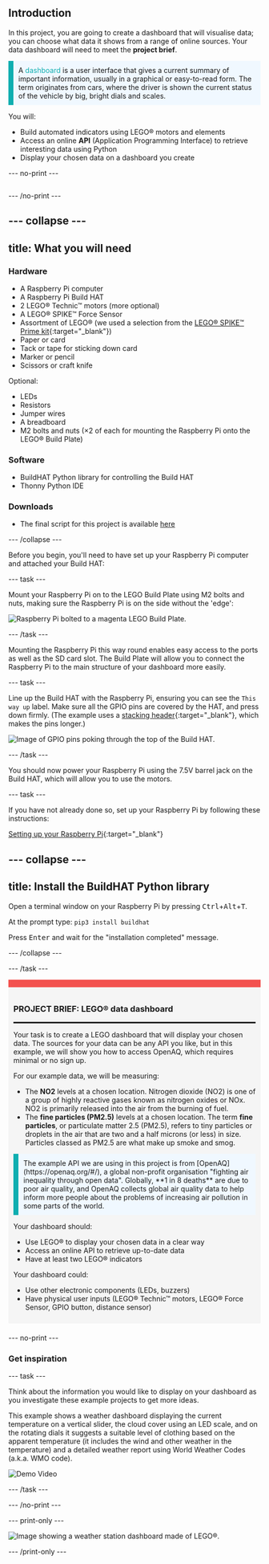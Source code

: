 ## Introduction

In this project, you are going to create a dashboard that will visualise data; you can choose what data it shows from a range of online sources. Your data dashboard will need to meet the **project brief**.

<p style="border-left: solid; border-width:10px; border-color: #0faeb0; background-color: aliceblue; padding: 10px;">
A <span style="color: #0faeb0">dashboard</span> is a user interface that gives a current summary of important information, usually in a graphical or easy-to-read form. The term originates from cars, where the driver is shown the current status of the vehicle by big, bright dials and scales.</p>

You will:
+ Build automated indicators using LEGO® motors and elements
+ Access an online **API** (Application Programming Interface) to retrieve interesting data using Python
+ Display your chosen data on a dashboard you create

--- no-print ---

<div style="display: flex; flex-wrap: wrap">
<div style="flex-basis: 200px; flex-grow: 1">

--- /no-print ---


--- collapse ---
---
title: What you will need
---
### Hardware

+ A Raspberry Pi computer
+ A Raspberry Pi Build HAT
+ 2 LEGO® Technic™ motors (more optional)
+ A LEGO® SPIKE™ Force Sensor
+ Assortment of LEGO® (we used a selection from the [LEGO® SPIKE™ Prime kit](https://education.lego.com/en-gb/product/spike-prime){:target="_blank"})
+ Paper or card
+ Tack or tape for sticking down card
+ Marker or pencil
+ Scissors or craft knife

Optional:
+ LEDs
+ Resistors
+ Jumper wires
+ A breadboard
+ M2 bolts and nuts (×2 of each for mounting the Raspberry Pi onto the LEGO® Build Plate)

### Software

+ BuildHAT Python library for controlling the Build HAT
+ Thonny Python IDE
  
### Downloads

+ The final script for this project is available [here]((http://rpf.io/p/en/lego-data-dash-go){:target="_blank"})

--- /collapse ---

Before you begin, you'll need to have set up your Raspberry Pi computer and attached your Build HAT:

--- task ---

Mount your Raspberry Pi on to the LEGO Build Plate using M2 bolts and nuts, making sure the Raspberry Pi is on the side without the 'edge':

 ![Raspberry Pi bolted to a magenta LEGO Build Plate.](images/build_11.jpg)

--- /task ---

Mounting the Raspberry Pi this way round enables easy access to the ports as well as the SD card slot. The Build Plate will allow you to connect the Raspberry Pi to the main structure of your dashboard more easily.

--- task ---

Line up the Build HAT with the Raspberry Pi, ensuring you can see the `This way up` label. Make sure all the GPIO pins are covered by the HAT, and press down firmly. (The example uses a [stacking header](https://www.adafruit.com/product/2223){:target="_blank"}, which makes the pins longer.)

![Image of GPIO pins poking through the top of the Build HAT.](images/build_15.jpg)

--- /task ---

You should now power your Raspberry Pi using the 7.5V barrel jack on the Build HAT, which will allow you to use the motors.

--- task ---

If you have not already done so, set up your Raspberry Pi by following these instructions:

[Setting up your Raspberry Pi](https://projects.raspberrypi.org/en/projects/raspberry-pi-setting-up){:target="_blank"}

--- collapse ---
---
title: Install the BuildHAT Python library
---

Open a terminal window on your Raspberry Pi by pressing <kbd>Ctrl</kbd>+<kbd>Alt</kbd>+<kbd>T</kbd>.

At the prompt type: `pip3 install buildhat`

Press <kbd>Enter</kbd> and wait for the "installation completed" message.

--- /collapse ---

--- /task ---


<div style="border-top: 15px solid #f3524f; background-color: whitesmoke; margin-bottom: 20px; padding: 10px;">

### PROJECT BRIEF: LEGO® data dashboard
<hr style="border-top: 2px solid black;">

Your task is to create a LEGO dashboard that will display your chosen data. The sources for your data can be any API you like, but in this example, we will show you how to access OpenAQ, which requires minimal or no sign up. 

For our example data, we will be measuring:
+ The **NO2** levels at a chosen location. Nitrogen dioxide (NO2) is one of a group of highly reactive gases known as nitrogen oxides or NOx. NO2 is primarily released into the air from the burning of fuel.
+ The **fine particles (PM2.5)** levels at a chosen location. The term **fine particles**, or particulate matter 2.5 (PM2.5), refers to tiny particles or droplets in the air that are two and a half microns (or less) in size. Particles classed as PM2.5 are what make up smoke and smog.


<p style="border-left: solid; border-width:10px; border-color: #0faeb0; background-color: aliceblue; padding: 10px;">The example API we are using in this project is from [OpenAQ](https://openaq.org/#/), a global non-profit organisation "fighting air inequality through open data". Globally, **1 in 8 deaths** are due to poor air quality, and OpenAQ collects global air quality data to help inform more people about the problems of increasing air pollution in some parts of the world. </p>


Your dashboard should:
+ Use LEGO® to display your chosen data in a clear way
+ Access an online API to retrieve up-to-date data
+ Have at least two LEGO® indicators

Your dashboard could:
+ Use other electronic components (LEDs, buzzers)
+ Have physical user inputs (LEGO® Technic™ motors, LEGO® Force Sensor, GPIO button, distance sensor)
  
</div>

--- no-print ---

### Get inspiration

--- task ---

Think about the information you would like to display on your dashboard as you investigate these example projects to get more ideas.

This example shows a weather dashboard displaying the current temperature on a vertical slider, the cloud cover using an LED scale, and on the rotating dials it suggests a suitable level of clothing based on the apparent temperature (it includes the wind and other weather in the temperature) and a detailed weather report using World Weather Codes (a.k.a. WMO code).

![Demo Video](images/weather-dash.gif)

--- /task ---

--- /no-print ---

--- print-only ---

![Image showing a weather station dashboard made of LEGO®.](images/example-dash.jpg)

--- /print-only ---


